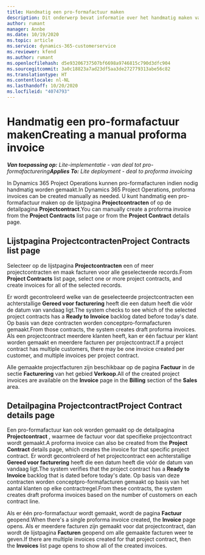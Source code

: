 ```yaml
---
title: Handmatig een pro-formafactuur maken
description: Dit onderwerp bevat informatie over het handmatig maken van pro-formafacturen in Project Operations.
author: rumant
manager: Annbe
ms.date: 10/19/2020
ms.topic: article
ms.service: dynamics-365-customerservice
ms.reviewer: kfend
ms.author: rumant
ms.openlocfilehash: d5e93206737507bf6698a9746815c790d3dfc904
ms.sourcegitcommit: 3a0c18823a7ad23df5aa3de272779313abe56c82
ms.translationtype: HT
ms.contentlocale: nl-NL
ms.lasthandoff: 10/20/2020
ms.locfileid: "4074793"
---
```

# <a name="creating-a-manual-proforma-invoice"></a><span data-ttu-id="81ef8-103">Handmatig een pro-formafactuur maken</span><span class="sxs-lookup"><span data-stu-id="81ef8-103">Creating a manual proforma invoice</span></span>

<span data-ttu-id="81ef8-104">_**Van toepassing op:** Lite-implementatie - van deal tot pro-formafacturering_</span><span class="sxs-lookup"><span data-stu-id="81ef8-104">_**Applies To:** Lite deployment - deal to proforma invoicing_</span></span>

<span data-ttu-id="81ef8-105">In Dynamics 365 Project Operations kunnen pro-formafacturen indien nodig handmatig worden gemaakt.</span><span class="sxs-lookup"><span data-stu-id="81ef8-105">In Dynamics 365 Project Operations, proforma invoices can be created manually as needed.</span></span> <span data-ttu-id="81ef8-106">U kunt handmatig een pro-formafactuur maken op de lijstpagina **Projectcontracten** of op de detailpagina **Projectcontract**.</span><span class="sxs-lookup"><span data-stu-id="81ef8-106">You can manually create a proforma invoice from the **Project Contracts** list page or from the **Project Contract** details page.</span></span>

##  <a name="project-contracts-list-page"></a><span data-ttu-id="81ef8-107">Lijstpagina Projectcontracten</span><span class="sxs-lookup"><span data-stu-id="81ef8-107">Project Contracts list page</span></span>

<span data-ttu-id="81ef8-108">Selecteer op de lijstpagina **Projectcontracten** een of meer projectcontracten en maak facturen voor alle geselecteerde records.</span><span class="sxs-lookup"><span data-stu-id="81ef8-108">From **Project Contracts** list page, select one or more project contracts, and create invoices for all of the selected records.</span></span>

<span data-ttu-id="81ef8-109">Er wordt gecontroleerd welke van de geselecteerde projectcontracten een achterstallige **Gereed voor facturering** heeft die een datum heeft die vóór de datum van vandaag ligt.</span><span class="sxs-lookup"><span data-stu-id="81ef8-109">The system checks to see which of the selected project contracts has a **Ready to Invoice** backlog  dated before today's date.</span></span> <span data-ttu-id="81ef8-110">Op basis van deze contracten worden conceptpro-formafacturen gemaakt.</span><span class="sxs-lookup"><span data-stu-id="81ef8-110">From those contracts, the system creates draft proforma invoices.</span></span> <span data-ttu-id="81ef8-111">Als een projectcontract meerdere klanten heeft, kan er één factuur per klant worden gemaakt en meerdere facturen per projectcontract.</span><span class="sxs-lookup"><span data-stu-id="81ef8-111">If a project contract has multiple customers, there may be one invoice created per customer, and multiple invoices per project contract.</span></span>

<span data-ttu-id="81ef8-112">Alle gemaakte projectfacturen zijn beschikbaar op de pagina **Factuur** in de sectie **Facturering** van het gebied **Verkoop**.</span><span class="sxs-lookup"><span data-stu-id="81ef8-112">All of the created project invoices are available on the **Invoice** page in the **Billing** section of the **Sales** area.</span></span>

## <a name="project-contract-details-page"></a><span data-ttu-id="81ef8-113">Detailpagina Projectcontract</span><span class="sxs-lookup"><span data-stu-id="81ef8-113">Project Contract details page</span></span>

<span data-ttu-id="81ef8-114">Een pro-formafactuur kan ook worden gemaakt op de detailpagina **Projectcontract** , waarmee de factuur voor dat specifieke projectcontract wordt gemaakt.</span><span class="sxs-lookup"><span data-stu-id="81ef8-114">A proforma invoice can also be created from the **Project Contract** details page, which creates the invoice for that specific project contract.</span></span> <span data-ttu-id="81ef8-115">Er wordt gecontroleerd of het projectcontract een achterstallige **Gereed voor facturering** heeft die een datum heeft die vóór de datum van vandaag ligt.</span><span class="sxs-lookup"><span data-stu-id="81ef8-115">The system verifies that the project contract has a **Ready to Invoice** backlog that is dated before today's date.</span></span> <span data-ttu-id="81ef8-116">Op basis van deze contracten worden conceptpro-formafacturen gemaakt op basis van het aantal klanten op elke contractregel.</span><span class="sxs-lookup"><span data-stu-id="81ef8-116">From these contracts, the system creates draft proforma invoices based on the number of customers on each contract line.</span></span>

<span data-ttu-id="81ef8-117">Als er één pro-formafactuur wordt gemaakt, wordt de pagina **Factuur** geopend.</span><span class="sxs-lookup"><span data-stu-id="81ef8-117">When there's a single proforma invoice created, the **Invoice** page opens.</span></span> <span data-ttu-id="81ef8-118">Als er meerdere facturen zijn gemaakt voor dat projectcontract, dan wordt de lijstpagina **Facturen** geopend om alle gemaakte facturen weer te geven.</span><span class="sxs-lookup"><span data-stu-id="81ef8-118">If there are multiple invoices created for that project contract, then the **Invoices** list page opens to show all of the created invoices.</span></span>
